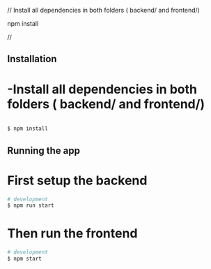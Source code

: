 // Install all dependencies in both folders ( backend/ and frontend/)

npm install

//

## Installation

# -Install all dependencies in both folders ( backend/ and frontend/)

```bash

$ npm install

```

## Running the app

# First setup the backend

```bash
# development
$ npm run start

```
# Then run the frontend

```bash
# development
$ npm start

```